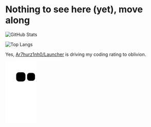 # Nothing to see here (yet), move along

![GitHub Stats](https://github-readme-stats.vercel.app/api?username=Ar7hurz1nh0&show_icons=true&theme=dark&exclude_repo=Launcher)

![Top Langs](https://github-readme-stats.vercel.app/api/top-langs/?username=Ar7hurz1nh0&layout=compact&theme=dark&exclude_repo=Launcher)

Yes, [Ar7hurz1nh0/Launcher](https://github.com/Ar7hurz1nh0/Launcher) is driving my coding rating to oblivion.

![Snake](https://raw.githubusercontent.com/Ar7hurz1nh0/Ar7hurz1nh0/output/snake.svg)
<!--
  TODO: Make proper profile README
!-->
